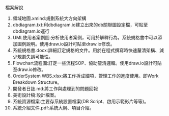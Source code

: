 檔案解說

1. 領域地圖.xmind:規劃系統大方向架構
2. dbdiagram.txt:利dbdiagram.io建立出來的db關聯圖設定檔，可貼至dbdiagram.io運行
3. UML使用者案例圖:分析使用者案例，可用於解釋行為，系統規格書中可以添加圖例說明。使用draw.io設計可貼至draw.io修改。
4. 系統規格書.docx:詳細訂定規格的文件。用於在程式撰寫時快速釐清架構、減少規劃失誤可能性。
5. Flowchart流程圖:訂定一些流程SOP、協助釐清邏輯。使用draw.io設計可貼至draw.io修改。
6. OrderSystem WBS.xlsx:將工作拆成細項，管理工作的進度使用。即Work Breakdown Structure。
7. 開發者日誌.md:將工作與處理到的問題回報
8. 美術設計稿:設計檔案。
9. 系統資源檔案:主要存系統設置檔案(DB Script、啟用示範影片等等)。
10. 系統介紹文件.pdf:系統大綱、項目介紹。
